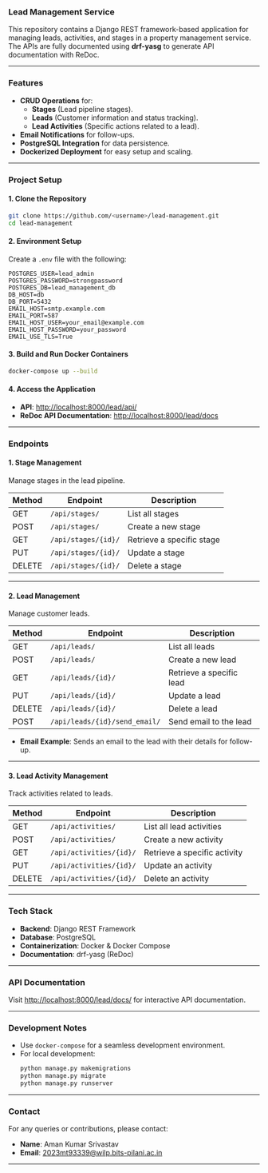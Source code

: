 ### Lead Management Service

This repository contains a Django REST framework-based application for managing leads, activities, and stages in a property management service. The APIs are fully documented using **drf-yasg** to generate API documentation with ReDoc.

---

### **Features**
- **CRUD Operations** for:
  - **Stages** (Lead pipeline stages).
  - **Leads** (Customer information and status tracking).
  - **Lead Activities** (Specific actions related to a lead).
- **Email Notifications** for follow-ups.
- **PostgreSQL Integration** for data persistence.
- **Dockerized Deployment** for easy setup and scaling.

---

### **Project Setup**

#### 1. **Clone the Repository**
```bash
git clone https://github.com/<username>/lead-management.git
cd lead-management
```

#### 2. **Environment Setup**
Create a `.env` file with the following:
```env
POSTGRES_USER=lead_admin
POSTGRES_PASSWORD=strongpassword
POSTGRES_DB=lead_management_db
DB_HOST=db
DB_PORT=5432
EMAIL_HOST=smtp.example.com
EMAIL_PORT=587
EMAIL_HOST_USER=your_email@example.com
EMAIL_HOST_PASSWORD=your_password
EMAIL_USE_TLS=True
```

#### 3. **Build and Run Docker Containers**
```bash
docker-compose up --build
```

#### 4. **Access the Application**
- **API**: [http://localhost:8000/lead/api/](http://localhost:8000/lead/api/)
- **ReDoc API Documentation**: [http://localhost:8000/lead/docs](http://localhost:8000/lead/docs)

---

### **Endpoints**

#### 1. **Stage Management**
Manage stages in the lead pipeline.

| Method | Endpoint           | Description             |
|--------|--------------------|-------------------------|
| GET    | `/api/stages/`     | List all stages         |
| POST   | `/api/stages/`     | Create a new stage      |
| GET    | `/api/stages/{id}/`| Retrieve a specific stage|
| PUT    | `/api/stages/{id}/`| Update a stage          |
| DELETE | `/api/stages/{id}/`| Delete a stage          |

---

#### 2. **Lead Management**
Manage customer leads.

| Method | Endpoint           | Description                 |
|--------|--------------------|-----------------------------|
| GET    | `/api/leads/`      | List all leads              |
| POST   | `/api/leads/`      | Create a new lead           |
| GET    | `/api/leads/{id}/` | Retrieve a specific lead    |
| PUT    | `/api/leads/{id}/` | Update a lead               |
| DELETE | `/api/leads/{id}/` | Delete a lead               |
| POST   | `/api/leads/{id}/send_email/` | Send email to the lead |

- **Email Example**:
  Sends an email to the lead with their details for follow-up.

---

#### 3. **Lead Activity Management**
Track activities related to leads.

| Method | Endpoint                  | Description                     |
|--------|---------------------------|---------------------------------|
| GET    | `/api/activities/`        | List all lead activities        |
| POST   | `/api/activities/`        | Create a new activity           |
| GET    | `/api/activities/{id}/`   | Retrieve a specific activity    |
| PUT    | `/api/activities/{id}/`   | Update an activity              |
| DELETE | `/api/activities/{id}/`   | Delete an activity              |

---

### **Tech Stack**
- **Backend**: Django REST Framework
- **Database**: PostgreSQL
- **Containerization**: Docker & Docker Compose
- **Documentation**: drf-yasg (ReDoc)

---

### **API Documentation**
Visit [http://localhost:8000/lead/docs/](http://localhost:8000/lead/docs) for interactive API documentation.

---

### **Development Notes**
- Use `docker-compose` for a seamless development environment.
- For local development:
  ```bash
  python manage.py makemigrations
  python manage.py migrate
  python manage.py runserver
  ```

---

### **Contact**
For any queries or contributions, please contact:
- **Name**: Aman Kumar Srivastav
- **Email**: [2023mt93339@wilp.bits-pilani.ac.in](mailto:2023mt93339@wilp.bits-pilani.ac.in)

---
